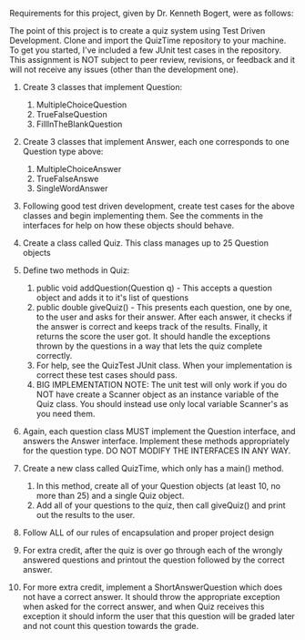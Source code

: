 Requirements for this project, given by Dr. Kenneth Bogert, were as follows:

The point of this project is to create a quiz system using Test Driven Development.  Clone and import the QuizTime repository to your machine.  To get you started, I've included a few JUnit test cases in the repository.  This assignment is NOT subject to peer review, revisions, or feedback and it will not receive any issues (other than the development one).
	
 1. Create 3 classes that implement Question:
		
  	1. MultipleChoiceQuestion
  	2. TrueFalseQuestion
  	3. FillInTheBlankQuestion
	
 2. Create 3 classes that implement Answer, each one corresponds to one Question type above:
		
  	1. MultipleChoiceAnswer
  	2. TrueFalseAnswe
  	3. SingleWordAnswer

3. Following good test driven development, create test cases for the above classes and begin implementing them.  See the comments in the interfaces for help on how these objects should behave.
4. Create a class called Quiz.  This class manages up to 25 Question objects
5. Define two methods in Quiz:

	1. public void addQuestion(Question q) - This accepts a question object and adds it to it's list of questions
 	2. public double giveQuiz() - This presents each question, one by one, to the user and asks for their answer.  After each answer, it checks if the answer is correct and keeps track of the results.  Finally, it returns the score the user got.  It should handle the exceptions thrown by the questions in a way that lets the quiz complete correctly.
  	3. For help, see the QuizTest JUnit class.  When your implementation is correct these test cases should pass.
   	4. BIG IMPLEMENTATION NOTE: The unit test will only work if you do NOT have create a Scanner object as an instance variable of the Quiz class.  You should instead use only local variable Scanner's as you need them.
   
6. Again, each question class MUST implement the Question interface, and answers the Answer interface.  Implement these methods appropriately for the question type.  DO NOT MODIFY THE INTERFACES IN ANY WAY.
7. Create a new class called QuizTime, which only has a main() method.

   1. In this method, create all of your Question objects (at least 10, no more than 25) and a single Quiz object.
   2. Add all of your questions to the quiz, then call giveQuiz() and print out the results to the user.
	
8. Follow ALL of our rules of encapsulation and proper project design
9. For extra credit, after the quiz is over go through each of the wrongly answered questions and printout the question followed by the correct answer.
10. For more extra credit, implement a ShortAnswerQuestion which does not have a correct answer.  It should throw the appropriate exception when asked for the correct answer, and when Quiz receives this exception it should inform the user that this question will be graded later and not count this question towards the grade.
